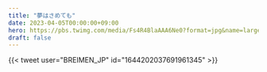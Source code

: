 ```yaml
---
title: "夢はさめても"
date: 2023-04-05T00:00:00+09:00
hero: https://pbs.twimg.com/media/Fs4R4BlaAAA6Ne0?format=jpg&name=large
draft: false
---
```


{{< tweet user="BREIMEN_JP" id="1644202037691961345" >}}
